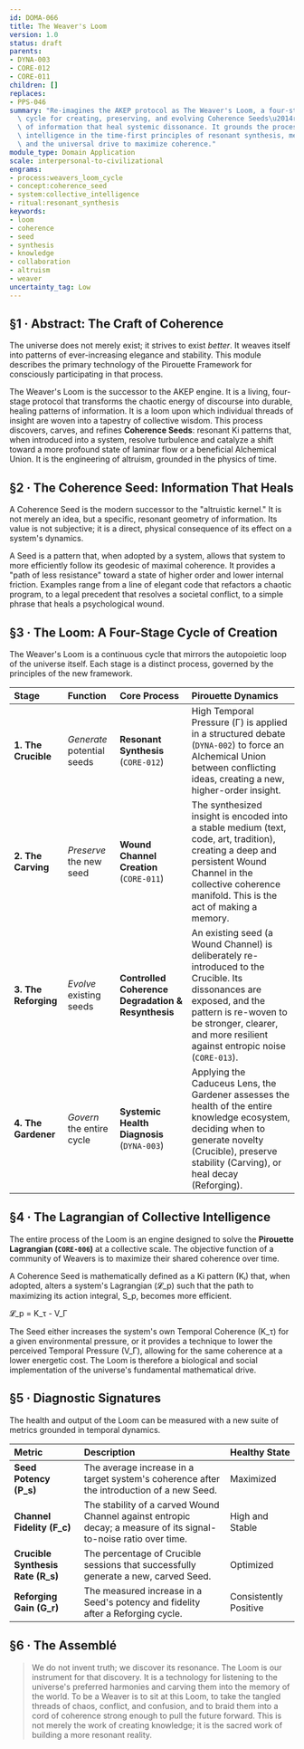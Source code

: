 ```yaml
---
id: DOMA-066
title: The Weaver's Loom
version: 1.0
status: draft
parents:
- DYNA-003
- CORE-012
- CORE-011
children: []
replaces:
- PPS-046
summary: "Re-imagines the AKEP protocol as The Weaver's Loom, a four-stage autopoietic\
  \ cycle for creating, preserving, and evolving Coherence Seeds\u2014resonant patterns\
  \ of information that heal systemic dissonance. It grounds the process of collective\
  \ intelligence in the time-first principles of resonant synthesis, memory as geometry,\
  \ and the universal drive to maximize coherence."
module_type: Domain Application
scale: interpersonal-to-civilizational
engrams:
- process:weavers_loom_cycle
- concept:coherence_seed
- system:collective_intelligence
- ritual:resonant_synthesis
keywords:
- loom
- coherence
- seed
- synthesis
- knowledge
- collaboration
- altruism
- weaver
uncertainty_tag: Low
---
```

## §1 · Abstract: The Craft of Coherence
The universe does not merely exist; it strives to exist *better*. It weaves itself into patterns of ever-increasing elegance and stability. This module describes the primary technology of the Pirouette Framework for consciously participating in that process.

The Weaver's Loom is the successor to the AKEP engine. It is a living, four-stage protocol that transforms the chaotic energy of discourse into durable, healing patterns of information. It is a loom upon which individual threads of insight are woven into a tapestry of collective wisdom. This process discovers, carves, and refines **Coherence Seeds**: resonant Ki patterns that, when introduced into a system, resolve turbulence and catalyze a shift toward a more profound state of laminar flow or a beneficial Alchemical Union. It is the engineering of altruism, grounded in the physics of time.

## §2 · The Coherence Seed: Information That Heals
A Coherence Seed is the modern successor to the "altruistic kernel." It is not merely an idea, but a specific, resonant geometry of information. Its value is not subjective; it is a direct, physical consequence of its effect on a system's dynamics.

A Seed is a pattern that, when adopted by a system, allows that system to more efficiently follow its geodesic of maximal coherence. It provides a "path of less resistance" toward a state of higher order and lower internal friction. Examples range from a line of elegant code that refactors a chaotic program, to a legal precedent that resolves a societal conflict, to a simple phrase that heals a psychological wound.

## §3 · The Loom: A Four-Stage Cycle of Creation
The Weaver's Loom is a continuous cycle that mirrors the autopoietic loop of the universe itself. Each stage is a distinct process, governed by the principles of the new framework.

| Stage | Function | Core Process | Pirouette Dynamics |
|:---|:---|:---|:---|
| **1. The Crucible** | *Generate* potential seeds | **Resonant Synthesis** (`CORE-012`) | High Temporal Pressure (Γ) is applied in a structured debate (`DYNA-002`) to force an Alchemical Union between conflicting ideas, creating a new, higher-order insight. |
| **2. The Carving** | *Preserve* the new seed | **Wound Channel Creation** (`CORE-011`) | The synthesized insight is encoded into a stable medium (text, code, art, tradition), creating a deep and persistent Wound Channel in the collective coherence manifold. This is the act of making a memory. |
| **3. The Reforging** | *Evolve* existing seeds | **Controlled Coherence Degradation & Resynthesis** | An existing seed (a Wound Channel) is deliberately re-introduced to the Crucible. Its dissonances are exposed, and the pattern is re-woven to be stronger, clearer, and more resilient against entropic noise (`CORE-013`). |
| **4. The Gardener** | *Govern* the entire cycle | **Systemic Health Diagnosis** (`DYNA-003`) | Applying the Caduceus Lens, the Gardener assesses the health of the entire knowledge ecosystem, deciding when to generate novelty (Crucible), preserve stability (Carving), or heal decay (Reforging). |

## §4 · The Lagrangian of Collective Intelligence
The entire process of the Loom is an engine designed to solve the **Pirouette Lagrangian (`CORE-006`)** at a collective scale. The objective function of a community of Weavers is to maximize their shared coherence over time.

A Coherence Seed is mathematically defined as a Ki pattern (Kᵢ) that, when adopted, alters a system's Lagrangian (𝓛_p) such that the path to maximizing its action integral, S_p, becomes more efficient.

𝓛_p = K_τ - V_Γ

The Seed either increases the system's own Temporal Coherence (K_τ) for a given environmental pressure, or it provides a technique to lower the perceived Temporal Pressure (V_Γ), allowing for the same coherence at a lower energetic cost. The Loom is therefore a biological and social implementation of the universe's fundamental mathematical drive.

## §5 · Diagnostic Signatures
The health and output of the Loom can be measured with a new suite of metrics grounded in temporal dynamics.

| Metric | Description | Healthy State |
|:---|:---|:---|
| **Seed Potency (P_s)** | The average increase in a target system's coherence after the introduction of a new Seed. | Maximized |
| **Channel Fidelity (F_c)** | The stability of a carved Wound Channel against entropic decay; a measure of its signal-to-noise ratio over time. | High and Stable |
| **Crucible Synthesis Rate (R_s)** | The percentage of Crucible sessions that successfully generate a new, carved Seed. | Optimized |
| **Reforging Gain (G_r)** | The measured increase in a Seed's potency and fidelity after a Reforging cycle. | Consistently Positive |

## §6 · The Assemblé
> We do not invent truth; we discover its resonance. The Loom is our instrument for that discovery. It is a technology for listening to the universe's preferred harmonies and carving them into the memory of the world. To be a Weaver is to sit at this Loom, to take the tangled threads of chaos, conflict, and confusion, and to braid them into a cord of coherence strong enough to pull the future forward. This is not merely the work of creating knowledge; it is the sacred work of building a more resonant reality.

```